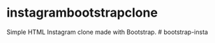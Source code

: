 # instagrambootstrapclone
Simple HTML Instagram clone made with Bootstrap.
#   b o o t s t r a p - i n s t a  
 